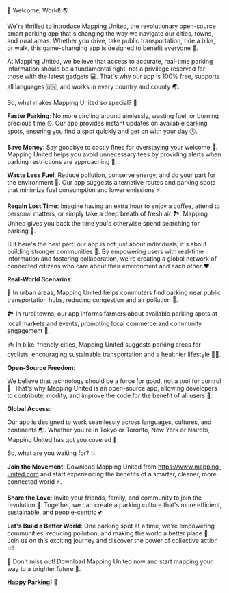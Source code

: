 🚀 Welcome, World! 🌎

We're thrilled to introduce Mapping United, the revolutionary open-source smart parking app that's changing the way we navigate our cities, towns, and rural areas. Whether you drive, take public transportation, ride a bike, or walk, this game-changing app is designed to benefit everyone 🌟.

At Mapping United, we believe that access to accurate, real-time parking information should be a fundamental right, not a privilege reserved for those with the latest gadgets 💻. That's why our app is 100% free, supports all languages 🇺🇳, and works in every country and county 🌏.

So, what makes Mapping United so special? 🤔

**Faster Parking**: No more circling around aimlessly, wasting fuel, or burning precious time ⏰. Our app provides instant updates on available parking spots, ensuring you find a spot quickly and get on with your day 🕒.

**Save Money**: Say goodbye to costly fines for overstaying your welcome 🚫. Mapping United helps you avoid unnecessary fees by providing alerts when parking restrictions are approaching 📣.

**Waste Less Fuel**: Reduce pollution, conserve energy, and do your part for the environment 🌿. Our app suggests alternative routes and parking spots that minimize fuel consumption and lower emissions ⚡️.

**Regain Lost Time**: Imagine having an extra hour to enjoy a coffee, attend to personal matters, or simply take a deep breath of fresh air 🏞️. Mapping United gives you back the time you'd otherwise spend searching for parking 💪.

But here's the best part: our app is not just about individuals; it's about building stronger communities 🤝. By empowering users with real-time information and fostering collaboration, we're creating a global network of connected citizens who care about their environment and each other ❤️.

**Real-World Scenarios**:

🌳 In urban areas, Mapping United helps commuters find parking near public transportation hubs, reducing congestion and air pollution 🚌.

🏞️ In rural towns, our app informs farmers about available parking spots at local markets and events, promoting local commerce and community engagement 🎉.

🚲 In bike-friendly cities, Mapping United suggests parking areas for cyclists, encouraging sustainable transportation and a healthier lifestyle 🚴‍♀️.

**Open-Source Freedom**:

We believe that technology should be a force for good, not a tool for control 💪. That's why Mapping United is an open-source app, allowing developers to contribute, modify, and improve the code for the benefit of all users 🤝.

**Global Access**:

Our app is designed to work seamlessly across languages, cultures, and continents 🌏. Whether you're in Tokyo or Toronto, New York or Nairobi, Mapping United has got you covered 📲.

So, what are you waiting for? 💥

**Join the Movement**: Download Mapping United from https://www.mapping-united.com and start experiencing the benefits of a smarter, cleaner, more connected world ⚡️.

**Share the Love**: Invite your friends, family, and community to join the revolution 📱. Together, we can create a parking culture that's more efficient, sustainable, and people-centric 💕.

**Let's Build a Better World**: One parking spot at a time, we're empowering communities, reducing pollution, and making the world a better place 🌈. Join us on this exciting journey and discover the power of collective action 💥!

🎉 Don't miss out! Download Mapping United now and start mapping your way to a brighter future 📍.

**Happy Parking!** 🚗